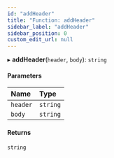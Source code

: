 ```yaml
---
id: "addHeader"
title: "Function: addHeader"
sidebar_label: "addHeader"
sidebar_position: 0
custom_edit_url: null
---
```


▸ **addHeader**(`header`, `body`): `string`

#### Parameters

| Name | Type |
| :------ | :------ |
| `header` | `string` |
| `body` | `string` |

#### Returns

`string`
